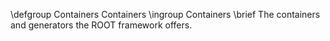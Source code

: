 \defgroup Containers Containers
\ingroup Containers
\brief The containers and generators the ROOT framework offers.


